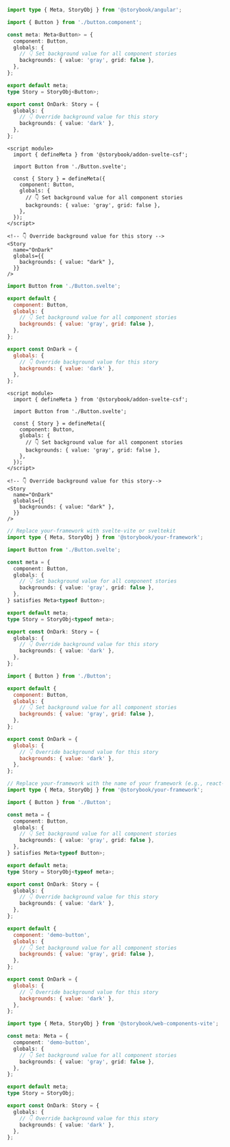 ```ts filename="Button.stories.ts" renderer="angular" language="ts"
import type { Meta, StoryObj } from '@storybook/angular';

import { Button } from './button.component';

const meta: Meta<Button> = {
  component: Button,
  globals: {
    // 👇 Set background value for all component stories
    backgrounds: { value: 'gray', grid: false },
  },
};

export default meta;
type Story = StoryObj<Button>;

export const OnDark: Story = {
  globals: {
    // 👇 Override background value for this story
    backgrounds: { value: 'dark' },
  },
};
```

```svelte filename="Button.stories.svelte" renderer="svelte" language="js" tabTitle="Svelte CSF"
<script module>
  import { defineMeta } from '@storybook/addon-svelte-csf';

  import Button from './Button.svelte';

  const { Story } = defineMeta({
    component: Button,
    globals: {
      // 👇 Set background value for all component stories
      backgrounds: { value: 'gray', grid: false },
    },
  });
</script>

<!-- 👇 Override background value for this story -->
<Story
  name="OnDark"
  globals={{
    backgrounds: { value: "dark" },
  }}
/>
```

```js filename="Button.stories.js" renderer="svelte" language="js" tabTitle="CSF"
import Button from './Button.svelte';

export default {
  component: Button,
  globals: {
    // 👇 Set background value for all component stories
    backgrounds: { value: 'gray', grid: false },
  },
};

export const OnDark = {
  globals: {
    // 👇 Override background value for this story
    backgrounds: { value: 'dark' },
  },
};
```

```svelte filename="Button.stories.svelte" renderer="svelte" language="ts" tabTitle="Svelte CSF"
<script module>
  import { defineMeta } from '@storybook/addon-svelte-csf';

  import Button from './Button.svelte';

  const { Story } = defineMeta({
    component: Button,
    globals: {
      // 👇 Set background value for all component stories
      backgrounds: { value: 'gray', grid: false },
    },
  });
</script>

<!-- 👇 Override background value for this story-->
<Story
  name="OnDark"
  globals={{
    backgrounds: { value: "dark" },
  }}
/>
```

```ts filename="Button.stories.ts" renderer="svelte" language="ts" tabTitle="CSF"
// Replace your-framework with svelte-vite or sveltekit
import type { Meta, StoryObj } from '@storybook/your-framework';

import Button from './Button.svelte';

const meta = {
  component: Button,
  globals: {
    // 👇 Set background value for all component stories
    backgrounds: { value: 'gray', grid: false },
  },
} satisfies Meta<typeof Button>;

export default meta;
type Story = StoryObj<typeof meta>;

export const OnDark: Story = {
  globals: {
    // 👇 Override background value for this story
    backgrounds: { value: 'dark' },
  },
};
```

```js filename="Button.stories.js|jsx" renderer="common" language="js"
import { Button } from './Button';

export default {
  component: Button,
  globals: {
    // 👇 Set background value for all component stories
    backgrounds: { value: 'gray', grid: false },
  },
};

export const OnDark = {
  globals: {
    // 👇 Override background value for this story
    backgrounds: { value: 'dark' },
  },
};
```

```ts filename="Button.stories.ts|tsx" renderer="common" language="ts"
// Replace your-framework with the name of your framework (e.g., react-vite, vue3-vite, etc.)
import type { Meta, StoryObj } from '@storybook/your-framework';

import { Button } from './Button';

const meta = {
  component: Button,
  globals: {
    // 👇 Set background value for all component stories
    backgrounds: { value: 'gray', grid: false },
  },
} satisfies Meta<typeof Button>;

export default meta;
type Story = StoryObj<typeof meta>;

export const OnDark: Story = {
  globals: {
    // 👇 Override background value for this story
    backgrounds: { value: 'dark' },
  },
};
```

```js filename="Button.stories.js" renderer="web-components" language="js"
export default {
  component: 'demo-button',
  globals: {
    // 👇 Set background value for all component stories
    backgrounds: { value: 'gray', grid: false },
  },
};

export const OnDark = {
  globals: {
    // 👇 Override background value for this story
    backgrounds: { value: 'dark' },
  },
};
```

```ts filename="Button.stories.ts" renderer="web-components" language="ts"
import type { Meta, StoryObj } from '@storybook/web-components-vite';

const meta: Meta = {
  component: 'demo-button',
  globals: {
    // 👇 Set background value for all component stories
    backgrounds: { value: 'gray', grid: false },
  },
};

export default meta;
type Story = StoryObj;

export const OnDark: Story = {
  globals: {
    // 👇 Override background value for this story
    backgrounds: { value: 'dark' },
  },
};
```
